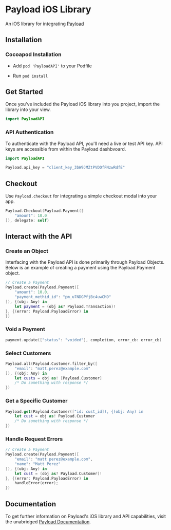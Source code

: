 # Payload iOS Library

An iOS library for integrating [Payload](https://payload.co)

## Installation

### Cocoapod Installation

- Add  `pod 'PayloadAPI'` to your Podfile

- Run `pod install`

## Get Started

Once you've included the Payload iOS library into you project,
import the library into your view.

```swift
import PayloadAPI
````

### API Authentication

To authenticate with the Payload API, you'll need a live or test API key. API
keys are accessible from within the Payload dashbvoard.

```swift
import PayloadAPI

Payload.api_key = "client_key_3bW9JMZtPVDOfFNzwRdfE"
```

## Checkout

Use `Payload.checkout` for integrating a simple checkout modal into your app.

```swift
Payload.Checkout(Payload.Payment([
    "amount": 10.0
]), delegate: self)
```

## Interact with the API

### Create an Object

Interfacing with the Payload API is done primarily through Payload Objects. Below is an example of creating a payment using the Payload.Payment object.

```swift
// Create a Payment
Payload.create(Payload.Payment([
    "amount": 10.0,
    "payment_methid_id": "pm_u7NDGPfjBc4uwChD"
]), {(obj: Any) in
    let payment = (obj as? Payload.Transaction)!
}, {(error: Payload.PayloadError) in
})
```

### Void a Payment

```swift
payment.update(["status": "voided"], completion, error_cb: error_cb)
```

### Select Customers

```swift
Payload.all(Payload.Customer.filter_by([
    "email": "matt.perez@example.com"
]), {(obj: Any) in
    let custs = obj as! [Payload.Customer]
    /* Do something with response */
})
```

### Get a Specific Customer

```swift
Payload.get(Payload.Customer(["id: cust_id]), {(obj: Any) in
    let cust = obj as! Payload.Customer
    /* Do something with response */
})
```

### Handle Request Errors

```swift
// Create a Payment
Payload.create(Payload.Payment([
    "email": "matt perez@example.com",
    "name": "Matt Perez"
]), {(obj: Any) in
    let cust = (obj as? Payload.Customer)!
}, {(error: Payload.PayloadError) in
    handleError(error);
})
```


## Documentation

To get further information on Payload's iOS library and API capabilities,
visit the unabridged [Payload Documentation](https://docs.payload.co/).
